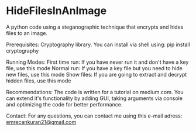 # HideFilesInAnImage
A python code using a steganographic technique that encrypts and hides files to an image.

Prerequisites:
Cryptography library. You can install via shell using:
pip install cryptography

Running Modes:
First time run: If you have never run it and don't have a key file, use this mode
Normal run: If you have a key file but you need to hide new files, use this mode
Show files: If you are going to extract and decrypt hidden files, use this mode

Recommendations:
The code is written for a tutorial on medium.com. You can extend it's functionality by adding GUI, taking arguments via console and optimizing the code for better performance.

Contact:
For any questions, you can contact me using this e-mail adress: emrecankuran21@gmail.com
